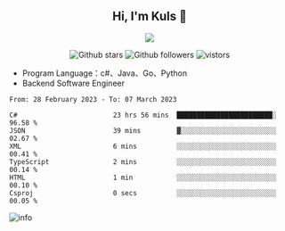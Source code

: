 <h2 align="center"> Hi, I'm Kuls 👋 </h2>
<p align="center">
    <p align="center">
        <img src=" https://avatars.githubusercontent.com/u/42165104?s=460&u=5c7fbf0bce7d4b38a15a44676e6f64b529e47598&v=4"/>
    </p>
    <p align="center">
      <img src="https://img.shields.io/github/stars/hellokuls?style=social" alt="Github stars" />
      <img src="https://img.shields.io/github/followers/hellokuls?style=social" alt="Github followers" />
      <img src="https://visitor-badge.glitch.me/badge?page_id=hellokuls.readme" alt="vistors" />
    </p>
</p>

- Program Language：c#、Java、Go、Python
- Backend Software Engineer

<!--START_SECTION:waka-->

```text
From: 28 February 2023 - To: 07 March 2023

C#                        23 hrs 56 mins  ████████████████████████░   96.58 %
JSON                      39 mins         ▓░░░░░░░░░░░░░░░░░░░░░░░░   02.67 %
XML                       6 mins          ░░░░░░░░░░░░░░░░░░░░░░░░░   00.41 %
TypeScript                2 mins          ░░░░░░░░░░░░░░░░░░░░░░░░░   00.14 %
HTML                      1 min           ░░░░░░░░░░░░░░░░░░░░░░░░░   00.10 %
Csproj                    0 secs          ░░░░░░░░░░░░░░░░░░░░░░░░░   00.05 %
```

<!--END_SECTION:waka-->

![info](https://github-readme-stats.vercel.app/api?username=hellokuls&show_icons=true&count_private=true&hide=prs&theme=default_repocard)


